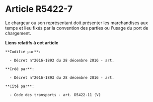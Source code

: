 # Article R5422-7

Le chargeur ou son représentant doit présenter les marchandises aux temps et lieu fixés par la convention des parties ou
l'usage du port de chargement.

**Liens relatifs à cet article**

	**Codifié par**:

	  - Décret n°2016-1893 du 28 décembre 2016 - art.

	**Créé par**:

	  - Décret n°2016-1893 du 28 décembre 2016 - art.

	**Cité par**:

	  - Code des transports - art. D5422-11 (V)
